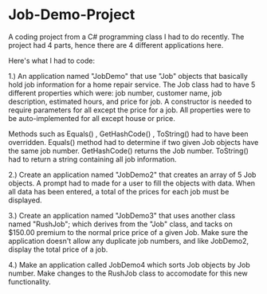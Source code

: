 # Job-Demo-Project
A coding project from a C# programming class I had to do recently. The project had 4 parts, hence there are 4 different applications here. 

Here's what I had to code: 

1.) An application named "JobDemo" that use "Job" objects that basically hold job information for a home repair service. The Job class had to have 5 different properties which were: 
job number, customer name, job description, estimated hours, and price for job. A constructor is needed to require parameters for all except the price for a job. All properties were
to be auto-implemented for all except house or price. 

Methods such as Equals() , GetHashCode() , ToString() had to have been overridden. 
Equals() method had to determine if two given Job objects have the same job number. GetHashCode() returns the Job number. ToString() had to return a string 
containing all job information. 

2.) Create an application named "JobDemo2" that creates an array of 5 Job objects. A prompt had to made for a user to fill the objects with data. 
When all data has been entered, a total of the prices for each job must be displayed. 

3.) Create an application named "JobDemo3" that uses another class named "RushJob"; which derives from the "Job" class, and tacks on $150.00 premium to the 
normal price price of a given Job. Make sure the application doesn't allow any duplicate job numbers, and like JobDemo2, display the total price of a job. 

4.) Make an application called JobDemo4 which sorts Job objects by Job number. Make changes to the RushJob class to accomodate for this new functionality. 
